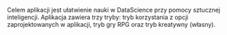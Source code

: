 Celem aplikacji jest ułatwienie nauki w DataScience przy pomocy sztucznej inteligencji.
Aplikacja zawiera trzy tryby: tryb korzystania z opcji zaprojektowanych w aplikacji, tryb gry RPG oraz tryb kreatywny (własny).
